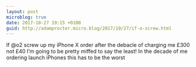 ```yaml
---
layout: post
microblog: true
date: 2017-10-27 19:15 +0100
guid: http://adamprocter.micro.blog/2017/10/27/if-o-screw.html
---
```

If @o2 screw up my iPhone X order after the debacle of charging me £300 not £40 I’m going to be pretty miffed to say the least! In the decade of me ordering launch iPhones this has to be the worst
